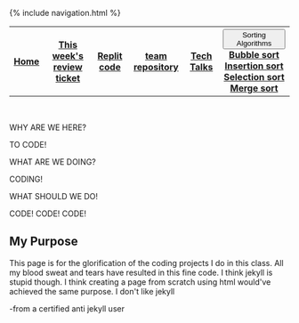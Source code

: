 {% include navigation.html %}
  
<body>
<table>
  <tr>
    <th><a href=".">Home</a></th>
    <th><a href="https://github.com/wiz124/Harry-Li-tri3-Compsci/issues/4">This week's review ticket</a></th>
    <th><a href=" https://replit.com/@HarryLi11/individual#Main.java">Replit code</a></th>
    <th><a href="https://github.com/wrachel/PrimitiveApes">team repository</a></th>
    <th> <a href="techtalk0">Tech Talks</a> </th>
    <th>
      <div class="dropdown">
  <button class="dropbtn">Sorting Algorithms</button>
  <div class="dropdown-content">
    <a href="#">Bubble sort</a>
    <a href="#">Insertion sort</a>
    <a href="#">Selection sort</a>
    <a href="#">Merge sort</a>
  </div>
</div>
    </th>
  </tr>
</table>
  <br>
</body>

WHY ARE WE HERE?

TO CODE!

WHAT ARE WE DOING?

CODING!

WHAT SHOULD WE DO!

CODE! CODE! CODE!

## My Purpose

This page is for the glorification of the coding projects I do in this class. All my blood sweat and tears have resulted in this fine code. I think jekyll is stupid though. I think creating a page from scratch using html would've achieved the same purpose. I don't like jekyll

-from a certified anti jekyll user
